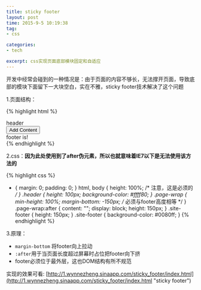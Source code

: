 ```yaml
---
title: sticky footer
layout: post
time: 2015-9-5 10:19:38 
tag:
- css

categories:
- tech

excerpt: css实现页面底部模块固定和自适应
---
```


开发中经常会碰到的一种情况是：由于页面的内容不够长，无法撑开页面，导致底部的模块下面留下一大块空白，实在不雅，sticky footer技术解决了这个问题

1.页面结构：

{% highlight html %}
<div class="page-wrap">
    <div class="header">
        header
    </div>
    <div class="content">
        <button id="add">Add Content</button>
    </div>
</div>

<div class="site-footer">
    footer is!
</div>
{% endhighlight %} 

2.css：**因为此处使用到了after伪元素，所以也就意味着IE7以下是无法使用该方法的**

{% highlight css %}
* {
    margin: 0;
    padding: 0;
}
html, body {
    height: 100%; /* 注意，这是必须的 */
}
.header {
    height: 100px;
    background-color: #ffff80;
}
.page-wrap {
    min-height: 100%;
    margin-bottom: -150px; /* 必须与footer高度相等 */
}
.page-wrap:after {
    content: "";
    display: block;
    height: 150px;
}
.site-footer {
    height: 150px;
}
.site-footer {
    background-color: #0080ff;
}
{% endhighlight %}

3.原理：

- `margin-bottom` 将footer向上拉动
- `:after`用于当页面长度超过屏幕时占位把footer向下挤
- footer必须位于最外层，这也DOM结构有所不规范

实现的效果可看: [http://1.wynnezheng.sinaapp.com/sticky_footer/index.html](http://1.wynnezheng.sinaapp.com/sticky_footer/index.html "sticky footer")
